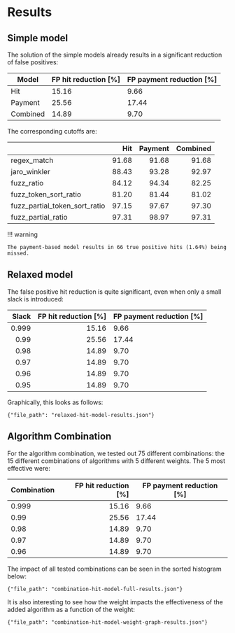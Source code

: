 # Results

## Simple model

The solution of the simple models already results in a significant reduction of false positives:

| Model        | FP hit reduction [%]  | FP payment reduction [%] |
| ------------ | --------------------- | -------------------------|
| Hit          |                 15.16 |                     9.66 |
| Payment      |                 25.56 |                    17.44 |
| Combined     |                 14.89 |                     9.70 |

The corresponding cutoffs are:

|                               |            Hit |       Payment |       Combined |
|:------------------------------|---------------:|--------------:|---------------:|
| regex_match                   |          91.68 |        91.68  |          91.68 |
| jaro_winkler                  |          88.43 |        93.28  |          92.97 |
| fuzz_ratio                    |          84.12 |        94.34  |          82.25 |
| fuzz_token_sort_ratio         |          81.20 |        81.44  |          81.02 |
| fuzz_partial_token_sort_ratio |          97.15 |        97.67  |          97.30 |
| fuzz_partial_ratio            |          97.31 |        98.97  |          97.31 |

!!! warning

    The payment-based model results in 66 true positive hits (1.64%) being missed.


## Relaxed model

The false positive hit reduction is quite significant, even when only a small slack is introduced:

| Slack        | FP hit reduction [%]  | FP payment reduction [%] |
|-------------:|----------------------:| -------------------------|
|        0.999 |                 15.16 |                     9.66 |
|         0.99 |                 25.56 |                    17.44 |
|         0.98 |                 14.89 |                     9.70 |
|         0.97 |                 14.89 |                     9.70 |
|         0.96 |                 14.89 |                     9.70 |
|         0.95 |                 14.89 |                     9.70 |

Graphically, this looks as follows:

```plotly
{"file_path": "relaxed-hit-model-results.json"}
```

## Algorithm Combination

For the algorithm combination, we tested out 75 different combinations: the 15 different combinations of algorithms with 5 different weights. The 5 most effective were:

| Combination  | FP hit reduction [%]  | FP payment reduction [%] |
|:-------------|----------------------:| -------------------------|
|        0.999 |                 15.16 |                     9.66 |
|         0.99 |                 25.56 |                    17.44 |
|         0.98 |                 14.89 |                     9.70 |
|         0.97 |                 14.89 |                     9.70 |
|         0.96 |                 14.89 |                     9.70 |

The impact of all tested combinations can be seen in the sorted histogram below:

```plotly
{"file_path": "combination-hit-model-full-results.json"}
```

It is also interesting to see how the weight impacts the effectiveness of the added algorithm as a function of the weight:

```plotly
{"file_path": "combination-hit-model-weight-graph-results.json"}
```
